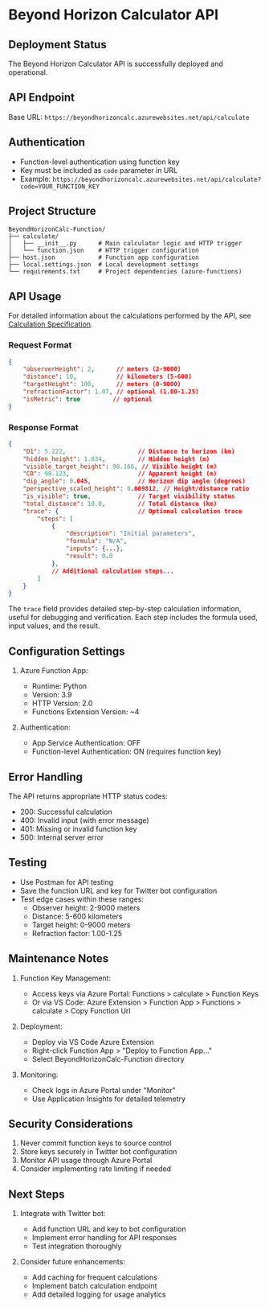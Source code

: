 # Beyond Horizon Calculator API

## Deployment Status 
The Beyond Horizon Calculator API is successfully deployed and operational.

## API Endpoint
Base URL: `https://beyondhorizoncalc.azurewebsites.net/api/calculate`

## Authentication
- Function-level authentication using function key
- Key must be included as `code` parameter in URL
- Example: `https://beyondhorizoncalc.azurewebsites.net/api/calculate?code=YOUR_FUNCTION_KEY`

## Project Structure
```
BeyondHorizonCalc-Function/
├── calculate/
│   ├── __init__.py      # Main calculator logic and HTTP trigger
│   └── function.json    # HTTP trigger configuration
├── host.json            # Function app configuration
├── local.settings.json  # Local development settings
└── requirements.txt     # Project dependencies (azure-functions)
```

## API Usage

For detailed information about the calculations performed by the API, see [Calculation Specification](calculation_specification.md).

### Request Format
```json
{
    "observerHeight": 2,      // meters (2-9000)
    "distance": 10,           // kilometers (5-600)
    "targetHeight": 100,      // meters (0-9000)
    "refractionFactor": 1.07, // optional (1.00-1.25)
    "isMetric": true         // optional
}
```

### Response Format
```json
{
    "D1": 5.222,                    // Distance to horizon (km)
    "hidden_height": 1.834,         // Hidden height (m)
    "visible_target_height": 98.166, // Visible height (m)
    "CD": 98.123,                   // Apparent height (m)
    "dip_angle": 0.045,             // Horizon dip angle (degrees)
    "perspective_scaled_height": 0.009812, // Height/distance ratio
    "is_visible": true,             // Target visibility status
    "total_distance": 10.0,         // Total distance (km)
    "trace": {                      // Optional calculation trace
        "steps": [
            {
                "description": "Initial parameters",
                "formula": "N/A",
                "inputs": {...},
                "result": 0.0
            },
            // Additional calculation steps...
        ]
    }
}
```

The `trace` field provides detailed step-by-step calculation information, useful for debugging and verification. Each step includes the formula used, input values, and the result.

## Configuration Settings
1. Azure Function App:
   - Runtime: Python
   - Version: 3.9
   - HTTP Version: 2.0
   - Functions Extension Version: ~4

2. Authentication:
   - App Service Authentication: OFF
   - Function-level Authentication: ON (requires function key)

## Error Handling
The API returns appropriate HTTP status codes:
- 200: Successful calculation
- 400: Invalid input (with error message)
- 401: Missing or invalid function key
- 500: Internal server error

## Testing
- Use Postman for API testing
- Save the function URL and key for Twitter bot configuration
- Test edge cases within these ranges:
  - Observer height: 2-9000 meters
  - Distance: 5-600 kilometers
  - Target height: 0-9000 meters
  - Refraction factor: 1.00-1.25

## Maintenance Notes
1. Function Key Management:
   - Access keys via Azure Portal: Functions > calculate > Function Keys
   - Or via VS Code: Azure Extension > Function App > Functions > calculate > Copy Function Url

2. Deployment:
   - Deploy via VS Code Azure Extension
   - Right-click Function App > "Deploy to Function App..."
   - Select BeyondHorizonCalc-Function directory

3. Monitoring:
   - Check logs in Azure Portal under "Monitor"
   - Use Application Insights for detailed telemetry

## Security Considerations
1. Never commit function keys to source control
2. Store keys securely in Twitter bot configuration
3. Monitor API usage through Azure Portal
4. Consider implementing rate limiting if needed

## Next Steps
1. Integrate with Twitter bot:
   - Add function URL and key to bot configuration
   - Implement error handling for API responses
   - Test integration thoroughly

2. Consider future enhancements:
   - Add caching for frequent calculations
   - Implement batch calculation endpoint
   - Add detailed logging for usage analytics
